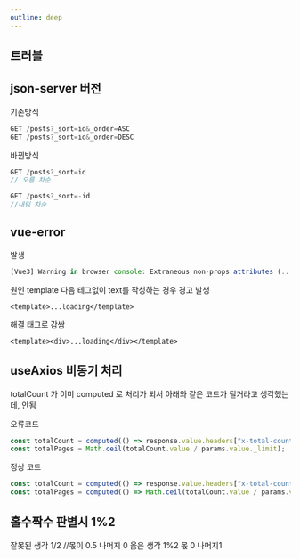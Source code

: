 ```yaml
---
outline: deep
---
```


## 트러블

## json-server 버전

기존방식

```js
GET /posts?_sort=id&_order=ASC
GET /posts?_sort=id&_order=DESC
```

바뀐방식

```js
GET /posts?_sort=id
// 오름 차순

GET /posts?_sort=-id
//내림 차순
```

## vue-error

발생

```js
[Vue3] Warning in browser console: Extraneous non-props attributes (...) were passed to component but could not be automatically inherited because component renders fragment or text root nodes.
```

원인
template 다음 테그없이 text를 작성하는 경우 경고 발생

```vue
<template>...loading</template>
```

해결
태그로 감쌈

```
<template><div>...loading</div></template>
```

## useAxios 비동기 처리

totalCount 가 이미 computed 로 처리가 되서 아래와 같은 코드가 될거라고 생각했는데,
안됨

오류코드

```js
const totalCount = computed(() => response.value.headers["x-total-count"]);
const totalPages = Math.ceil(totalCount.value / params.value._limit);
```

정상 코드

```js
const totalCount = computed(() => response.value.headers["x-total-count"]);
const totalPages = computed(() => Math.ceil(totalCount.value / params.value._limit));
```

## 홀수짝수 판별시 1%2

잘못된 생각
1/2 //몫이 0.5 나머지 0
옳은 생각
1%2 몫 0 나머지1
